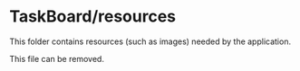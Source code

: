 # TaskBoard/resources

This folder contains resources (such as images) needed by the application. 

This file can be removed.
